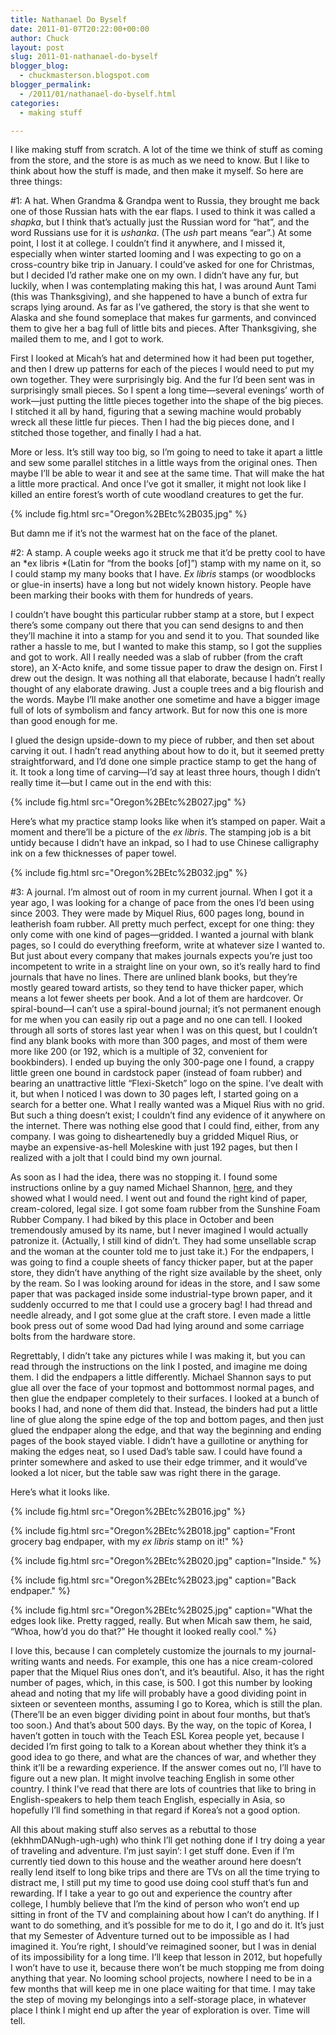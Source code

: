 ```yaml
---
title: Nathanael Do Byself
date: 2011-01-07T20:22:00+00:00
author: Chuck
layout: post
slug: 2011-01-nathanael-do-byself
blogger_blog:
  - chuckmasterson.blogspot.com
blogger_permalink:
  - /2011/01/nathanael-do-byself.html
categories:
  - making stuff

---
```


I like making stuff from scratch. A lot of the time we think of stuff as coming
from the store, and the store is as much as we need to know. But I like to
think about how the stuff is made, and then make it myself. So here are three
things: 

\#1: A hat. When Grandma & Grandpa went to Russia, they brought me back one of
those Russian hats with the ear flaps. I used to think it was called a
*shapka*, but I think that’s actually just the Russian word for
“hat”, and the word Russians use for it is *ushanka*. (The
*ush* part means “ear”.) At some point, I lost it at college.
I couldn’t find it anywhere, and I missed it, especially when winter
started looming and I was expecting to go on a cross-country bike trip in
January. I could’ve asked for one for Christmas, but I decided I’d
rather make one on my own. I didn’t have any fur, but luckily, when I was
contemplating making this hat, I was around Aunt Tami (this was Thanksgiving),
and she happened to have a bunch of extra fur scraps lying around. As far as
I’ve gathered, the story is that she went to Alaska and she found
someplace that makes fur garments, and convinced them to give her a bag full of
little bits and pieces. After Thanksgiving, she mailed them to me, and I got to
work.

First I looked at Micah’s hat and determined how it had been put
together, and then I drew up patterns for each of the pieces I would need to
put my own together. They were surprisingly big. And the fur I’d been
sent was in surprisingly small pieces. So I spent a long time—several
evenings’ worth of work—just putting the little pieces together into the
shape of the big pieces. I stitched it all by hand, figuring that a sewing
machine would probably wreck all these little fur pieces. Then I had the big
pieces done, and I stitched those together, and finally I had a hat.

More or less. It’s still way too big, so I’m going to need to take
it apart a little and sew some parallel stitches in a little ways from the
original ones. Then maybe I’ll be able to wear it and see at the same
time. That will make the hat a little more practical. And once I’ve got
it smaller, it might not look like I killed an entire forest’s worth of
cute woodland creatures to get the fur.

{% include fig.html src="Oregon%2BEtc%2B035.jpg" %}


But damn me if it’s not the warmest hat on the face of the planet. 

\#2: A stamp. A couple weeks ago it struck me that it’d be pretty cool to
have an *ex libris *(Latin for “from the books [of]”) stamp
with my name on it, so I could stamp my many books that I have. *Ex
libris* stamps (or woodblocks or glue-in inserts) have a long but not widely
known history. People have been marking their books with them for hundreds of
years.

I couldn’t have bought this particular rubber stamp at a store, but I
expect there’s some company out there that you can send designs to and
then they’ll machine it into a stamp for you and send it to you. That
sounded like rather a hassle to me, but I wanted to make this stamp, so I got
the supplies and got to work. All I really needed was a slab of rubber (from
the craft store), an X-Acto knife, and some tissue paper to draw the design on.
First I drew out the design. It was nothing all that elaborate, because I
hadn’t really thought of any elaborate drawing. Just a couple trees and a
big flourish and the words. Maybe I’ll make another one sometime and have
a bigger image full of lots of symbolism and fancy artwork. But for now this
one is more than good enough for me.

I glued the design upside-down to my piece of rubber, and then set about
carving it out. I hadn’t read anything about how to do it, but it seemed
pretty straightforward, and I’d done one simple practice stamp to get the
hang of it. It took a long time of carving—I’d say at least three hours,
though I didn’t really time it—but I came out in the end with this:

{% include fig.html src="Oregon%2BEtc%2B027.jpg" %}

Here’s what my practice stamp looks like when it’s stamped on 
paper. Wait a moment and there’ll be a picture of the *ex libris*.
The stamping job is a bit untidy because I didn’t have an inkpad, so I
had to use Chinese calligraphy ink on a few thicknesses of paper towel.

{% include fig.html src="Oregon%2BEtc%2B032.jpg" %}

\#3: A journal. I’m almost out of room in my current journal. When I got
it a year ago, I was looking for a change of pace from the ones I’d been
using since 2003. They were made by Miquel Rius, 600 pages long, bound in
leatherish foam rubber. All pretty much perfect, except for one thing: they
only come with one kind of pages—gridded. I wanted a journal with blank pages,
so I could do everything freeform, write at whatever size I wanted to. But just
about every company that makes journals expects you’re just too
incompetent to write in a straight line on your own, so it’s really hard
to find journals that have no lines. There are unlined blank books, but
they’re mostly geared toward artists, so they tend to have thicker paper,
which means a lot fewer sheets per book. And a lot of them are hardcover. Or
spiral-bound—I can’t use a spiral-bound journal; it’s not permanent
enough for me when you can easily rip out a page and no one can tell. I looked
through all sorts of stores last year when I was on this quest, but I
couldn’t find any blank books with more than 300 pages, and most of them
were more like 200 (or 192, which is a multiple of 32, convenient for
bookbinders). I ended up buying the only 300-page one I found, a crappy little
green one bound in cardstock paper (instead of foam rubber) and bearing an
unattractive little “Flexi-Sketch” logo on the spine. I’ve
dealt with it, but when I noticed I was down to 30 pages left, I started going
on a search for a better one. What I really wanted was a Miquel Rius with no
grid. But such a thing doesn’t exist; I couldn’t find any evidence
of it anywhere on the internet. There was nothing else good that I could find,
either, from any company. I was going to disheartenedly buy a gridded Miquel
Rius, or maybe an expensive-as-hell Moleskine with just 192 pages, but then I
realized with a jolt that I could bind my own journal.

As soon as I had the idea, there was no stopping it. I found some instructions
online by a guy named Michael Shannon,
[here](http://michaelshannon.us/makeabook/), and they showed what I would need.
I went out and found the right kind of paper, cream-colored, legal size. I got
some foam rubber from the Sunshine Foam Rubber Company. I had biked by this
place in October and been tremendously amused by its name, but I never imagined
I would actually patronize it. (Actually, I still kind of didn’t. They had some
unsellable scrap and the woman at the counter told me to just take it.) For the
endpapers, I was going to find a couple sheets of fancy thicker paper, but at
the paper store, they didn’t have anything of the right size available by the
sheet, only by the ream. So I was looking around for ideas in the store, and I
saw some paper that was packaged inside some industrial-type brown paper, and
it suddenly occurred to me that I could use a grocery bag! I had thread and
needle already, and I got some glue at the craft store. I even made a little
book press out of some wood Dad had lying around and some carriage bolts from
the hardware store.

Regrettably, I didn’t take any pictures while I was making it, but you
can read through the instructions on the link I posted, and imagine me doing
them. I did the endpapers a little differently. Michael Shannon says to put
glue all over the face of your topmost and bottommost normal pages, and then
glue the endpaper completely to their surfaces. I looked at a bunch of books I
had, and none of them did that. Instead, the binders had put a little line of
glue along the spine edge of the top and bottom pages, and then just glued the
endpaper along the edge, and that way the beginning and ending pages of the
book stayed viable. I didn’t have a guillotine or anything for making the
edges neat, so I used Dad’s table saw. I could have found a printer
somewhere and asked to use their edge trimmer, and it would’ve looked a
lot nicer, but the table saw was right there in the garage.

Here’s what it looks like.

{% include fig.html src="Oregon%2BEtc%2B016.jpg" %}

{% include fig.html src="Oregon%2BEtc%2B018.jpg" caption="Front grocery bag
endpaper, with my *ex libris* stamp on it!" %}

{% include fig.html src="Oregon%2BEtc%2B020.jpg" caption="Inside." %}

{% include fig.html src="Oregon%2BEtc%2B023.jpg" caption="Back endpaper." %}

{% include fig.html src="Oregon%2BEtc%2B025.jpg" caption="What the edges look
like. Pretty ragged, really. But when Micah saw them, he said, “Whoa, how’d you
do that?” He thought it looked really cool." %}

I love this, because I can completely customize the journals to my
journal-writing wants and needs. For example, this one has a nice cream-colored
paper that the Miquel Rius ones don’t, and it’s beautiful. Also, it
has the right number of pages, which, in this case, is 500. I got this number
by looking ahead and noting that my life will probably have a good dividing
point in sixteen or seventeen months, assuming I go to Korea, which is still
the plan. (There’ll be an even bigger dividing point in about four
months, but that’s too soon.) And that’s about 500 days. By the
way, on the topic of Korea, I haven’t gotten in touch with the Teach ESL
Korea people yet, because I decided I’m first going to talk to a Korean
about whether they think it’s a good idea to go there, and what are the
chances of war, and whether they think it’ll be a rewarding experience.
If the answer comes out no, I’ll have to figure out a new plan. It might
involve teaching English in some other country. I think I’ve read that
there are lots of countries that like to bring in English-speakers to help them
teach English, especially in Asia, so hopefully I’ll find something in
that regard if Korea’s not a good option.

All this about making stuff also serves as a rebuttal to those
(ekhhmDANugh-ugh-ugh) who think I’ll get nothing done if I try doing a
year of traveling and adventure. I’m just sayin‘: I get stuff done.
Even if I’m currently tied down to this house and the weather around here
doesn’t really lend itself to long bike trips and there are TVs on all
the time trying to distract me, I still put my time to good use doing cool
stuff that’s fun and rewarding. If I take a year to go out and experience
the country after college, I humbly believe that I’m the kind of person
who won’t end up sitting in front of the TV and complaining about how I
can’t do anything. If I want to do something, and it’s possible for
me to do it, I go and do it. It’s just that my Semester of Adventure
turned out to be impossible as I had imagined it. You’re right, I
should’ve reimagined sooner, but I was in denial of its impossibility for
a long time. I’ll keep that lesson in 2012, but hopefully I won’t
have to use it, because there won’t be much stopping me from doing
anything that year. No looming school projects, nowhere I need to be in a few
months that will keep me in one place waiting for that time. I may take the
step of moving my belongings into a self-storage place, in whatever place I
think I might end up after the year of exploration is over. Time will tell.


